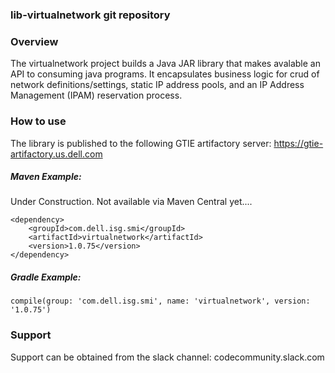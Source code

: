 ### lib-virtualnetwork git repository

### Overview
The virtualnetwork project builds a Java JAR library that makes avalable an API to consuming java programs.  It encapsulates business logic for crud of network definitions/settings, static IP address pools, and an IP Address Management (IPAM) reservation process.

### How to use
The library is published to the following GTIE artifactory server: https://gtie-artifactory.us.dell.com

##### Maven Example:

Under Construction. Not available via Maven Central yet.... 
~~~
<dependency>
    <groupId>com.dell.isg.smi</groupId>
    <artifactId>virtualnetwork</artifactId>
    <version>1.0.75</version>
</dependency>
~~~

##### Gradle Example:
~~~
compile(group: 'com.dell.isg.smi', name: 'virtualnetwork', version: '1.0.75')
~~~

### Support
Support can be obtained from the slack channel:
codecommunity.slack.com